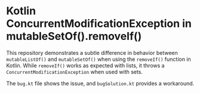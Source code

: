 # Kotlin ConcurrentModificationException in mutableSetOf().removeIf()

This repository demonstrates a subtle difference in behavior between `mutableListOf()` and `mutableSetOf()` when using the `removeIf()` function in Kotlin.  While `removeIf()` works as expected with lists, it throws a `ConcurrentModificationException` when used with sets.

The `bug.kt` file shows the issue, and `bugSolution.kt` provides a workaround.